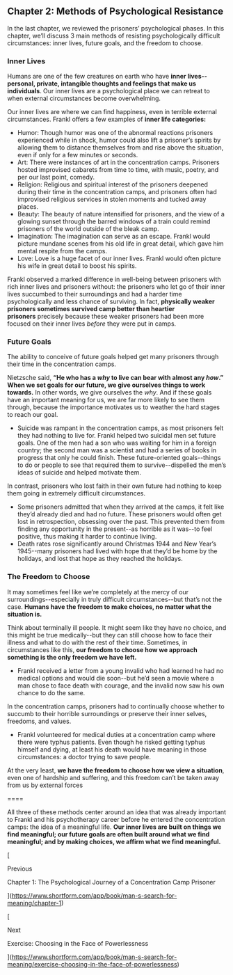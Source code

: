 ## Chapter 2: Methods of Psychological Resistance

In the last chapter, we reviewed the prisoners’ psychological phases. In this chapter, we’ll discuss 3 main methods of resisting psychologically difficult circumstances: inner lives, future goals, and the freedom to choose.

### Inner Lives

Humans are one of the few creatures on earth who have **inner lives--personal, private, intangible thoughts and feelings that make us individuals**. Our inner lives are a psychological place we can retreat to when external circumstances become overwhelming.

Our inner lives are where we can find happiness, even in terrible external circumstances. Frankl offers a few examples of **inner life categories:**

- Humor: Though humor was one of the abnormal reactions prisoners experienced while in shock, humor could also lift a prisoner’s spirits by allowing them to distance themselves from and rise above the situation, even if only for a few minutes or seconds.
- Art: There were instances of art in the concentration camps. Prisoners hosted improvised cabarets from time to time, with music, poetry, and per our last point, comedy.
- Religion: Religious and spiritual interest of the prisoners deepened during their time in the concentration camps, and prisoners often had improvised religious services in stolen moments and tucked away places.
- Beauty: The beauty of nature intensified for prisoners, and the view of a glowing sunset through the barred windows of a train could remind prisoners of the world outside of the bleak camp.
- Imagination: The imagination can serve as an escape. Frankl would picture mundane scenes from his old life in great detail, which gave him mental respite from the camps.
- Love: Love is a huge facet of our inner lives. Frankl would often picture his wife in great detail to boost his spirits.

Frankl observed a marked difference in well-being between prisoners with rich inner lives and prisoners without: the prisoners who let go of their inner lives succumbed to their surroundings and had a harder time psychologically and less chance of surviving. In fact, **physically weaker prisoners sometimes survived camp better than heartier prisoners** precisely because these weaker prisoners had been more focused on their inner lives _before_ they were put in camps.

### Future Goals

The ability to conceive of future goals helped get many prisoners through their time in the concentration camps.

Nietzsche said, **“He who has a _why_ to live can bear with almost any _how_.” When we set goals for our future, we give ourselves things to work towards.** In other words, we give ourselves the _why_. And if these goals have an important meaning for us, we are far more likely to see them through, because the importance motivates us to weather the hard stages to reach our goal.

- Suicide was rampant in the concentration camps, as most prisoners felt they had nothing to live for. Frankl helped two suicidal men set future goals. One of the men had a son who was waiting for him in a foreign country; the second man was a scientist and had a series of books in progress that only he could finish. These future-oriented goals--things to do or people to see that required them to survive--dispelled the men’s ideas of suicide and helped motivate them.

In contrast, prisoners who lost faith in their own future had nothing to keep them going in extremely difficult circumstances.

- Some prisoners admitted that when they arrived at the camps, it felt like they’d already died and had no future. These prisoners would often get lost in retrospection, obsessing over the past. This prevented them from finding any opportunity in the present--as horrible as it was--to feel positive, thus making it harder to continue living.
- Death rates rose significantly around Christmas 1944 and New Year’s 1945--many prisoners had lived with hope that they’d be home by the holidays, and lost that hope as they reached the holidays.

### The Freedom to Choose

It may sometimes feel like we’re completely at the mercy of our surroundings--especially in truly difficult circumstances--but that’s not the case. **Humans have the freedom to make choices, no matter what the situation is.**

Think about terminally ill people. It might seem like they have no choice, and this might be true medically--but they can still choose how to face their illness and what to do with the rest of their time. Sometimes, in circumstances like this, **our freedom to choose how we approach something is the only freedom we have left.**

- Frankl received a letter from a young invalid who had learned he had no medical options and would die soon--but he’d seen a movie where a man chose to face death with courage, and the invalid now saw his own chance to do the same.

In the concentration camps, prisoners had to continually choose whether to succumb to their horrible surroundings or preserve their inner selves, freedoms, and values.

- Frankl volunteered for medical duties at a concentration camp where there were typhus patients. Even though he risked getting typhus himself and dying, at least his death would have meaning in those circumstances: a doctor trying to save people.

At the very least, **we have the freedom to choose how we view a situation**, even one of hardship and suffering, and this freedom can’t be taken away from us by external forces

====

All three of these methods center around an idea that was already important to Frankl and his psychotherapy career before he entered the concentration camps: the idea of a meaningful life. **Our inner lives are built on things we find meaningful; our future goals are often built around what we find meaningful; and by making choices, we affirm what we find meaningful.**

[

Previous

Chapter 1: The Psychological Journey of a Concentration Camp Prisoner

](https://www.shortform.com/app/book/man-s-search-for-meaning/chapter-1)

[

Next

Exercise: Choosing in the Face of Powerlessness

](https://www.shortform.com/app/book/man-s-search-for-meaning/exercise-choosing-in-the-face-of-powerlessness)